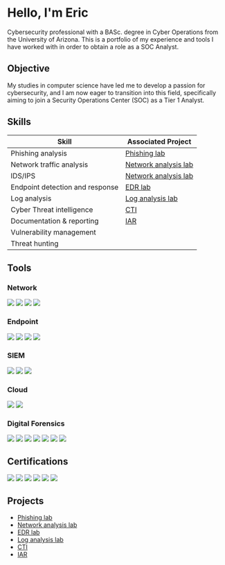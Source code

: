 # Hello, I'm Eric

Cybersecurity professional with a BASc. degree in Cyber Operations from the University of Arizona. This is a portfolio of my experience and tools I have worked with in order to obtain a role as a SOC Analyst.

## Objective


My studies in computer science have led me to develop a passion for cybersecurity, and I am now eager to transition into this field, specifically aiming to join a Security Operations Center (SOC) as a Tier 1 Analyst.

## Skills

| Skill                                         | Associated Project         |
|-----------------------------------------------|----------------------------|
| Phishing analysis          |<a href="https://github.com/estraughn/Phishing-lab">Phishing lab</a> |
| Network traffic analysis |<a href="https://github.com/estraughn/Network-analysis-lab">Network analysis lab</a> |
| IDS/IPS         |<a href="https://github.com/estraughn/Network-analysis-lab">Network analysis lab</a> |
| Endpoint detection and response      |<a href="https://github.com/estraughn/EDR-lab">EDR lab</a> |
| Log analysis                  |<a href="https://github.com/estraughn/Log-analysis-lab">Log analysis lab</a> |
| Cyber Threat intelligence   |<a href="https://github.com/estraughn/Threat-Intel">CTI</a> | 
| Documentation & reporting|<a href="https://github.com/estraughn/Documentation-reporting">IAR</a> |   
| Vulnerability management | |
Threat hunting| |

## Tools


### Network
<div>
    <img src="https://img.shields.io/badge/-Wireshark-1679A7?&style=for-the-badge&logo=Wireshark&logoColor=white" />
    <img src="https://img.shields.io/badge/-Snort-FF4C4C?&style=for-the-badge&logo=Snort&logoColor=white" />
    <img src="https://img.shields.io/badge/-Nmap-000000?&style=for-the-badge&logo=Nmap&logoColor=white" />
    <img src="https://img.shields.io/badge/-Nessus-00A9E0?&style=for-the-badge&logo=Tenable&logoColor=white" />

</div>

### Endpoint
<div>
    <img src="https://img.shields.io/badge/-Microsoft_Defender_for_Endpoint-00A4EF?&style=for-the-badge&logo=Microsoft&logoColor=white" />
    <img src="https://img.shields.io/badge/-Qualys_EDR-D62C1F?&style=for-the-badge&logo=Qualys&logoColor=white" />
    <img src="https://img.shields.io/badge/-LimaCharlie-5C5C5C?&style=for-the-badge&logo=LimaCharlie&logoColor=white" />
    <img src="https://img.shields.io/badge/-Windows_Sysinternals-0078D7?&style=for-the-badge&logo=Windows&logoColor=white" />


</div>

### SIEM
<div>
    <img src="https://img.shields.io/badge/-Microsoft_Sentinel-0078D4?&style=for-the-badge&logo=Microsoft&logoColor=white" />
    <img src="https://img.shields.io/badge/-Splunk-000000?&style=for-the-badge&logo=Splunk&logoColor=white" />
    <img src="https://img.shields.io/badge/-Security_Onion-3C9A67?&style=for-the-badge&logo=SecurityOnion&logoColor=white" />

</div>

### Cloud
<div>
    <img src="https://img.shields.io/badge/-Amazon_AWS-232F3E?&style=for-the-badge&logo=AmazonAWS&logoColor=white" />
    <img src="https://img.shields.io/badge/-Microsoft_Azure-0078D4?&style=for-the-badge&logo=MicrosoftAzure&logoColor=white" />
    
</div>

### Digital Forensics
<div>
    <img src="https://img.shields.io/badge/-Autopsy-FF6F00?&style=for-the-badge&logo=Autopsy&logoColor=white" />
    <img src="https://img.shields.io/badge/-Volatility-1F3B6E?&style=for-the-badge&logo=Volatility&logoColor=white" />
    <img src="https://img.shields.io/badge/-FTK_Imager-0055B8?&style=for-the-badge&logo=AccessData&logoColor=white" />
    <img src="https://img.shields.io/badge/-Active@_Disk_Editor-00A4B0?&style=for-the-badge&logo=ActiveDisk&logoColor=white" />
    <img src="https://img.shields.io/badge/-KAPE-002F6C?&style=for-the-badge&logo=Kroll&logoColor=white" />
    <img src="https://img.shields.io/badge/-Registry_Explorer-003366?&style=for-the-badge&logo=WindowsRegistry&logoColor=white" />
    <img src="https://img.shields.io/badge/-ShellBags_Explorer-4B0082?&style=for-the-badge&logo=Windows&logoColor=white" />

</div>
 
## Certifications
<div>
<img src="https://img.shields.io/badge/-Security%2B-FF0000?&style=for-the-badge&logo=CompTIA&logoColor=white" />
<img src="https://img.shields.io/badge/-AWS_Certified_Cloud_Practitioner-FF9900?&style=for-the-badge&logo=AmazonAWS&logoColor=white" />
<img src="https://img.shields.io/badge/-INFOSEC_Computer_Forensics_Specialization-5C6BC0?&style=for-the-badge&logo=ForensicScience&logoColor=white" />
<img src="https://img.shields.io/badge/-Google_Cybersecurity_Certification-4285F4?&style=for-the-badge&logo=Google&logoColor=white" />
<img src="https://img.shields.io/badge/-TCM_Security_Practical_SOC_Analyst_Associate-5A67D8?&style=for-the-badge&logo=TCMSecurity&logoColor=white" />
<img src="https://img.shields.io/badge/-FEMA_ICS--100-2C5E9E?&style=for-the-badge&logo=Government&logoColor=white" />


</div>

## Projects
- <a href="https://github.com/estraughn/Phishing-lab">Phishing lab</a>
- <a href="https://github.com/estraughn/Network-analysis-lab">Network analysis lab</a>
- <a href="https://github.com/estraughn/EDR-lab">EDR lab</a>
- <a href="https://github.com/estraughn/Log-analysis-lab">Log analysis lab</a>
- <a href="https://github.com/estraughn/Threat-Intel">CTI</a>
- <a href="https://github.com/estraughn/Documentation-reporting">IAR</a>
